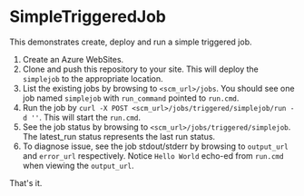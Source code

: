 SimpleTriggeredJob
==================

This demonstrates create, deploy and run a simple triggered job.

1. Create an Azure WebSites.
2. Clone and push this repository to your site.  This will deploy the `simplejob` to the appropriate location.
3. List the existing jobs by browsing to `<scm_url>/jobs`.  You should see one job named `simplejob` with `run_command` pointed to `run.cmd`.
4. Run the job by `curl -X POST <scm_url>/jobs/triggered/simplejob/run -d ''`.   This will start the `run.cmd`.
5. See the job status by browsing to `<scm_url>/jobs/triggered/simplejob`.  The latest_run status represents the last run status.
6. To diagnose issue, see the job stdout/stderr by browsing to `output_url` and `error_url` respectively.   Notice `Hello World` echo-ed from `run.cmd` when viewing the `output_url`.

That's it.
